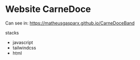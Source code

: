 <h1>Website CarneDoce</h1>

Can see in: <a target="_blank"> https://matheusgasparx.github.io/CarneDoceBand </a>

stacks

- javascript
- tailwindcss
- html
